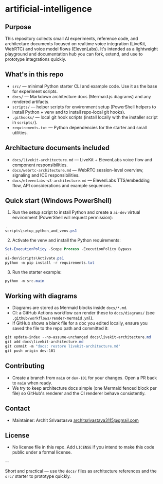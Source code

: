 # artificial-intelligence

Purpose
-------
This repository collects small AI experiments, reference code, and architecture documents focused on realtime voice integration (LiveKit, WebRTC) and voice model flows (ElevenLabs). It's intended as a lightweight playground and documentation hub you can fork, extend, and use to prototype integrations quickly.

What's in this repo
-------------------
- `src/` — minimal Python starter CLI and example code. Use it as the base for experiment scripts.
- `docs/` — Markdown architecture docs (Mermaid.js diagrams) and any rendered artifacts.
- `scripts/` — helper scripts for environment setup (PowerShell helpers to install Python + venv and to install repo-local git hooks).
- `.githooks/` — local git hook scripts (install locally with the installer script in `scripts/`).
- `requirements.txt` — Python dependencies for the starter and small utilities.

Architecture documents included
------------------------------
- `docs/livekit-architecture.md` — LiveKit + ElevenLabs voice flow and component responsibilities.
- `docs/webrtc-architecture.md` — WebRTC session-level overview, signaling and ICE responsibilities.
- `docs/elevenlabs-v3-architecture.md` — ElevenLabs TTS/embedding flow, API considerations and example sequences.

Quick start (Windows PowerShell)
--------------------------------
1. Run the setup script to install Python and create a `ai-dev` virtual environment (PowerShell will request permission):

```powershell
.
scripts\setup_python_and_venv.ps1
```

2. Activate the venv and install the Python requirements:

```powershell
Set-ExecutionPolicy -Scope Process -ExecutionPolicy Bypass
.
ai-dev\Scripts\Activate.ps1
python -m pip install -r requirements.txt
```

3. Run the starter example:

```powershell
python -m src.main
```

Working with diagrams
---------------------
- Diagrams are stored as Mermaid blocks inside `docs/*.md`.
- CI: a GitHub Actions workflow can render these to `docs/diagrams/` (see `.github/workflows/render-mermaid.yml`).
- If GitHub shows a blank file for a doc you edited locally, ensure you saved the file to the repo path and committed it:

```powershell
git update-index --no-assume-unchanged docs\livekit-architecture.md
git add docs\livekit-architecture.md
git commit -m "docs: restore livekit-architecture.md"
git push origin dev-101
```

Contributing
------------
- Create a branch from `main` or `dev-101` for your changes. Open a PR back to `main` when ready.
- We try to keep architecture docs simple (one Mermaid fenced block per file) so GitHub's renderer and the CI renderer behave consistently.

Contact
-------
- Maintainer: Archit Srivastasva <architsrivastava3115@gmail.com>

License
-------
- No license file in this repo. Add `LICENSE` if you intend to make this code public under a formal license.

--

Short and practical — use the `docs/` files as architecture references and the `src/` starter to prototype quickly.
